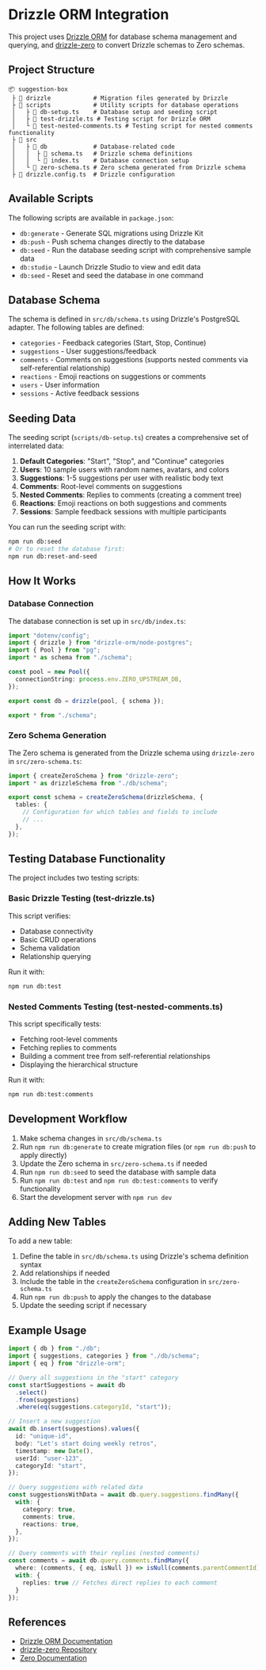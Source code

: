 # Drizzle ORM Integration

This project uses [Drizzle ORM](https://orm.drizzle.team) for database schema management and querying, and [drizzle-zero](https://github.com/drizzle-team/drizzle-zero) to convert Drizzle schemas to Zero schemas.

## Project Structure

```
📦 suggestion-box
 ├ 📂 drizzle            # Migration files generated by Drizzle
 ├ 📂 scripts            # Utility scripts for database operations
 │   ├ 📜 db-setup.ts    # Database setup and seeding script 
 │   ├ 📜 test-drizzle.ts # Testing script for Drizzle ORM
 │   └ 📜 test-nested-comments.ts # Testing script for nested comments functionality
 ├ 📂 src
 │   ├ 📂 db             # Database-related code
 │   │  ├ 📜 schema.ts   # Drizzle schema definitions
 │   │  └ 📜 index.ts    # Database connection setup
 │   └ 📜 zero-schema.ts # Zero schema generated from Drizzle schema
 ├ 📜 drizzle.config.ts  # Drizzle configuration
```

## Available Scripts

The following scripts are available in `package.json`:

- `db:generate` - Generate SQL migrations using Drizzle Kit
- `db:push` - Push schema changes directly to the database
- `db:seed` - Run the database seeding script with comprehensive sample data
- `db:studio` - Launch Drizzle Studio to view and edit data
- `db:seed` - Reset and seed the database in one command

## Database Schema

The schema is defined in `src/db/schema.ts` using Drizzle's PostgreSQL adapter. The following tables are defined:

- `categories` - Feedback categories (Start, Stop, Continue)
- `suggestions` - User suggestions/feedback
- `comments` - Comments on suggestions (supports nested comments via self-referential relationship)
- `reactions` - Emoji reactions on suggestions or comments
- `users` - User information
- `sessions` - Active feedback sessions

## Seeding Data

The seeding script (`scripts/db-setup.ts`) creates a comprehensive set of interrelated data:

1. **Default Categories**: "Start", "Stop", and "Continue" categories
2. **Users**: 10 sample users with random names, avatars, and colors
3. **Suggestions**: 1-5 suggestions per user with realistic body text
4. **Comments**: Root-level comments on suggestions
5. **Nested Comments**: Replies to comments (creating a comment tree)
6. **Reactions**: Emoji reactions on both suggestions and comments
7. **Sessions**: Sample feedback sessions with multiple participants

You can run the seeding script with:

```bash
npm run db:seed
# Or to reset the database first:
npm run db:reset-and-seed
```

## How It Works

### Database Connection

The database connection is set up in `src/db/index.ts`:

```typescript
import "dotenv/config";
import { drizzle } from "drizzle-orm/node-postgres";
import { Pool } from "pg";
import * as schema from "./schema";

const pool = new Pool({
  connectionString: process.env.ZERO_UPSTREAM_DB,
});

export const db = drizzle(pool, { schema });

export * from "./schema";
```

### Zero Schema Generation

The Zero schema is generated from the Drizzle schema using `drizzle-zero` in `src/zero-schema.ts`:

```typescript
import { createZeroSchema } from "drizzle-zero";
import * as drizzleSchema from "./db/schema";

export const schema = createZeroSchema(drizzleSchema, {
  tables: {
    // Configuration for which tables and fields to include
    // ...
  },
});
```

## Testing Database Functionality

The project includes two testing scripts:

### Basic Drizzle Testing (test-drizzle.ts)

This script verifies:
- Database connectivity
- Basic CRUD operations
- Schema validation
- Relationship querying

Run it with:
```bash
npm run db:test
```

### Nested Comments Testing (test-nested-comments.ts)

This script specifically tests:
- Fetching root-level comments
- Fetching replies to comments
- Building a comment tree from self-referential relationships
- Displaying the hierarchical structure

Run it with:
```bash
npm run db:test:comments
```

## Development Workflow

1. Make schema changes in `src/db/schema.ts`
2. Run `npm run db:generate` to create migration files (or `npm run db:push` to apply directly)
3. Update the Zero schema in `src/zero-schema.ts` if needed
4. Run `npm run db:seed` to seed the database with sample data
5. Run `npm run db:test` and `npm run db:test:comments` to verify functionality
6. Start the development server with `npm run dev`

## Adding New Tables

To add a new table:

1. Define the table in `src/db/schema.ts` using Drizzle's schema definition syntax
2. Add relationships if needed
3. Include the table in the `createZeroSchema` configuration in `src/zero-schema.ts`
4. Run `npm run db:push` to apply the changes to the database
5. Update the seeding script if necessary

## Example Usage

```typescript
import { db } from "./db";
import { suggestions, categories } from "./db/schema";
import { eq } from "drizzle-orm";

// Query all suggestions in the "start" category
const startSuggestions = await db
  .select()
  .from(suggestions)
  .where(eq(suggestions.categoryId, "start"));

// Insert a new suggestion
await db.insert(suggestions).values({
  id: "unique-id",
  body: "Let's start doing weekly retros",
  timestamp: new Date(),
  userId: "user-123",
  categoryId: "start",
});

// Query suggestions with related data
const suggestionsWithData = await db.query.suggestions.findMany({
  with: {
    category: true,
    comments: true,
    reactions: true,
  },
});

// Query comments with their replies (nested comments)
const comments = await db.query.comments.findMany({
  where: (comments, { eq, isNull }) => isNull(comments.parentCommentId),
  with: {
    replies: true // Fetches direct replies to each comment
  }
});
```

## References

- [Drizzle ORM Documentation](https://orm.drizzle.team/docs/overview)
- [drizzle-zero Repository](https://github.com/drizzle-team/drizzle-zero)
- [Zero Documentation](https://zero.dev/docs) 